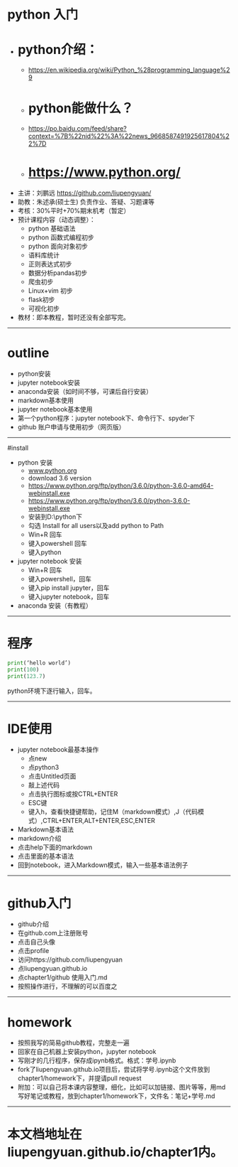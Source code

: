 # python 入门
- # python介绍：  
  - https://en.wikipedia.org/wiki/Python_%28programming_language%29  
  - # python能做什么？ 
  - https://po.baidu.com/feed/share?context=%7B%22nid%22%3A%22news_9668587491925617804%22%7D  
  - # https://www.python.org/  
- 主讲：刘鹏远 https://github.com/liupengyuan/  
- 助教：朱述承(硕士生)  负责作业、答疑、习题课等
- 考核：30%平时+70%期末机考（暂定）
- 预计课程内容（动态调整）：
  - python 基础语法
  - python 函数式编程初步
  - python 面向对象初步
  - 语料库统计
  - 正则表达式初步
  - 数据分析pandas初步
  - 爬虫初步
  - Linux+vim 初步
  - flask初步
  - 可视化初步
- 教材：即本教程，暂时还没有全部写完。

----
# outline
- python安装
- jupyter notebook安装
- anaconda安装（如时间不够，可课后自行安装）
- markdown基本使用
- jupyter notebook基本使用
- 第一个python程序：jupyter notebook下、命令行下、spyder下
- github 账户申请与使用初步（网页版）

----
#install
- python 安装
  - www.python.org
  - download 3.6 version
  - https://www.python.org/ftp/python/3.6.0/python-3.6.0-amd64-webinstall.exe
  - https://www.python.org/ftp/python/3.6.0/python-3.6.0-webinstall.exe
  - 安装到D:\python下
  - 勾选 Install for all users以及add python to Path
  - Win+R 回车
  - 键入powershell 回车
  - 键入python
- jupyter notebook  安装
  - Win+R 回车  
  - 键入powershell，回车
  - 键入pip install jupyter，回车
  - 键入jupyter notebook，回车
- anaconda 安装（有教程）

-----

# 程序
```python
print(‘hello world’)
print(100)
print(123.7)
```
python环境下逐行输入，回车。

-----

# IDE使用
- jupyter notebook最基本操作
  - 点new
  - 点python3
  - 点击Untitled页面
  - 敲上述代码
  - 点击执行图标或按CTRL+ENTER
  - ESC键
  - 键入h，查看快捷键帮助，记住M（markdown模式）,J（代码模式）,CTRL+ENTER,ALT+ENTER,ESC,ENTER
 - Markdown基本语法
  - markdown介绍
  - 点击help下面的markdown
  - 点击里面的基本语法
  - 回到notebook，进入Markdown模式，输入一些基本语法例子
 
------

# github入门

- github介绍
- 在github.com上注册账号
- 点击自己头像
- 点击profile
- 访问https://github.com/liupengyuan
- 点liupengyuan.github.io
- 点chapter1/github 使用入门.md
- 按照操作进行，不理解的可以百度之

-----

# homework
- 按照我写的简易github教程，完整走一遍
- 回家在自己机器上安装python，jupyter notebook
- 写刚才的几行程序，保存成ipynb格式。格式：学号.ipynb
- fork了liupengyuan.github.io项目后，尝试将学号.ipynb这个文件放到chapter1/homework下，并提请pull request
- 附加：可以自己将本课内容整理，细化，比如可以加链接、图片等等，用md写好笔记或教程，放到chapter1/homework下，文件名：笔记+学号.md

-----

# 本文档地址在liupengyuan.github.io/chapter1内。
